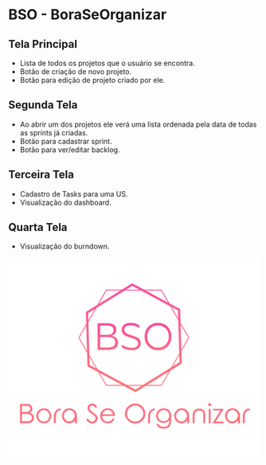 # BSO - BoraSeOrganizar

## Tela Principal
- Lista de todos os projetos que o usuário se encontra.
- Botão de criação de novo projeto.
- Botão para edição de projeto criado por ele.

## Segunda Tela
- Ao abrir um dos projetos ele verá uma lista ordenada pela data de todas as sprints já criadas.
- Botão para cadastrar sprint.
- Botão para ver/editar backlog.

## Terceira Tela
- Cadastro de Tasks para uma US.
- Visualização do dashboard.

## Quarta Tela
- Visualização do burndown.

![img](bso.png)
